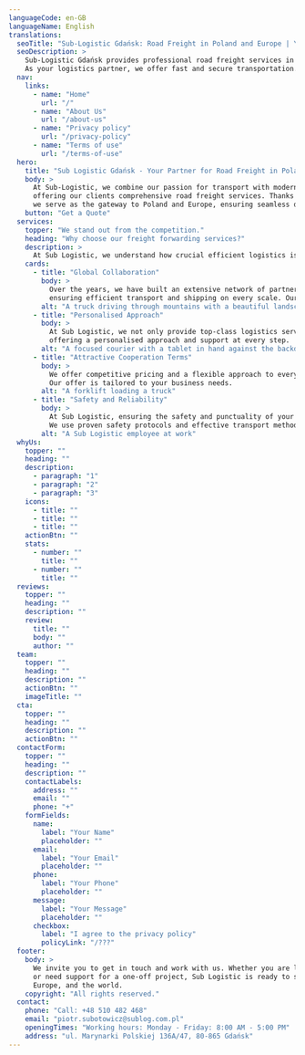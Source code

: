 ```yaml
---
languageCode: en-GB
languageName: English
translations:
  seoTitle: "Sub-Logistic Gdańsk: Road Freight in Poland and Europe | Your Logistics Partner"
  seoDescription: >
    Sub-Logistic Gdańsk provides professional road freight services in Poland and Europe.
    As your logistics partner, we offer fast and secure transportation.
  nav:
    links:
      - name: "Home"
        url: "/"
      - name: "About Us"
        url: "/about-us"
      - name: "Privacy policy"
        url: "/privacy-policy"
      - name: "Terms of use"
        url: "/terms-of-use"
  hero:
    title: "Sub Logistic Gdańsk - Your Partner for Road Freight in Poland and Europe"
    body: >
      At Sub-Logistic, we combine our passion for transport with modern logistics solutions,
      offering our clients comprehensive road freight services. Thanks to our strategic location in Gdańsk,
      we serve as the gateway to Poland and Europe, ensuring seamless deliveries at every stage of the journey.
    button: "Get a Quote"
  services:
    topper: "We stand out from the competition."
    heading: "Why choose our freight forwarding services?"
    description: >
      At Sub Logistic, we understand how crucial efficient logistics is to the success of your business. We offer a wide range of transport and logistics services tailored to your expectations. Our team guarantees professionalism and adapts to the individual needs of every project.
    cards:
      - title: "Global Collaboration"
        body: >
          Over the years, we have built an extensive network of partners in the logistics industry,
          ensuring efficient transport and shipping on every scale. Our experience also extends to international logistics.
        alt: "A truck driving through mountains with a beautiful landscape"
      - title: "Personalised Approach"
        body: >
          At Sub Logistic, we not only provide top-class logistics services but also build relationships,
          offering a personalised approach and support at every step.
        alt: "A focused courier with a tablet in hand against the backdrop of a van full of packages"
      - title: "Attractive Cooperation Terms"
        body: >
          We offer competitive pricing and a flexible approach to every client.
          Our offer is tailored to your business needs.
        alt: "A forklift loading a truck"
      - title: "Safety and Reliability"
        body: >
          At Sub Logistic, ensuring the safety and punctuality of your shipments is a priority.
          We use proven safety protocols and effective transport methods to ensure every shipment arrives intact and on time.
        alt: "A Sub Logistic employee at work"
  whyUs:
    topper: ""
    heading: ""
    description:
      - paragraph: "1"
      - paragraph: "2"
      - paragraph: "3"
    icons:
      - title: ""
      - title: ""
      - title: ""
    actionBtn: ""
    stats:
      - number: ""
        title: ""
      - number: ""
        title: ""
  reviews:
    topper: ""
    heading: ""
    description: ""
    review:
      title: ""
      body: ""
      author: ""
  team:
    topper: ""
    heading: ""
    description: ""
    actionBtn: ""
    imageTitle: ""
  cta:
    topper: ""
    heading: ""
    description: ""
    actionBtn: ""
  contactForm:
    topper: ""
    heading: ""
    description: ""
    contactLabels:
      address: ""
      email: ""
      phone: "+"
    formFields:
      name:
        label: "Your Name"
        placeholder: ""
      email:
        label: "Your Email"
        placeholder: ""
      phone:
        label: "Your Phone"
        placeholder: ""
      message:
        label: "Your Message"
        placeholder: ""
      checkbox:
        label: "I agree to the privacy policy"
        policyLink: "/???"
  footer:
    body: >
      We invite you to get in touch and work with us. Whether you are looking for a partner for ongoing collaboration
      or need support for a one-off project, Sub Logistic is ready to support your business on the roads of Poland,
      Europe, and the world.
    copyright: "All rights reserved."
  contact:
    phone: "Call: +48 510 482 468"
    email: "piotr.subotowicz@sublog.com.pl"
    openingTimes: "Working hours: Monday - Friday: 8:00 AM - 5:00 PM"
    address: "ul. Marynarki Polskiej 136A/47, 80-865 Gdańsk"
---
```

